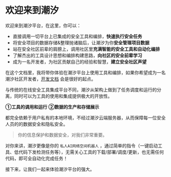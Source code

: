 # 欢迎来到潮汐

欢迎来到潮汐平台，在这里，你可以：
* 直接调用一切平台上已集成的安全工具和编排，**快速执行安全任务**
* 将安全项目的数据存储&整理抛诸脑后，让潮汐为你**安全管理项目数据**
* 站在安全社区前辈的肩膀上，调用社区里**充满智能的安全工具和自动化编排**
* 了解杰出的工具设计思想和编排构建思路，**向社区的安全前辈学习**
* 成为一名开发者，为社区贡献自己的经验和智慧，**建立安全社区声望**

在这个文档里，我将带你体验在潮汐平台上使用工具和编排，如果你希望成为一名潮汐社区开发者，[开发文档](https://lev.zone/docs/#/zh-cn/) 会是很好的起点。

与传统的在线安全工具集成平台不同，潮汐从架构上做到了任务调度和运行的分离，同时可以为工具的使用和集成提供极大的开放性。

**①工具的调用和运行**
**②数据的生产和存储展示**

都完全依赖于用户私有的本地环境，不经过潮汐云端服务器，从而保障每一位安全人员的的数据安全和隐私安全。

> 你的信息保护和数据安全，对我们非常重要。

对你来讲，潮汐更像是你的 `私人AI网络空间机器人` ，通过简单的指令（一键启动工具、低代码下发检测任务等），无需关心工具的下载/部署/调度/更新，也无需任何代码，即可全自动化完成任务！

接下来，让我们一起来体验潮汐平台的强大。
